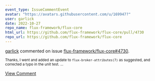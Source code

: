 ```yaml
---
event_type: IssueCommentEvent
avatar: "https://avatars.githubusercontent.com/u/169947?"
user: garlick
date: 2022-10-27
repo_name: flux-framework/flux-core
html_url: https://github.com/flux-framework/flux-core/pull/4730
repo_url: https://github.com/flux-framework/flux-core
---
```


<a href='https://github.com/garlick' target='_blank'>garlick</a> commented on issue <a href='https://github.com/flux-framework/flux-core/pull/4730' target='_blank'>flux-framework/flux-core#4730</a>.

<small>Thanks, I went and added an update to `flux-broker-attributes(7)` as suggested, and corrected a typo in the unit test....</small>

<a href='https://github.com/flux-framework/flux-core/pull/4730' target='_blank'>View Comment</a>
